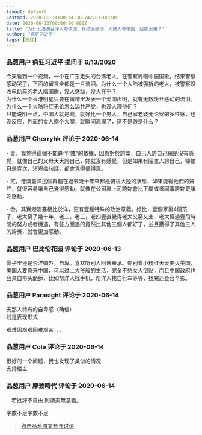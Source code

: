 ```yaml
---
layout: default
Lastmod: 2020-06-14T00:44:30.742701+00:00
date: 2020-06-13T00:00:00.000Z
title: "为什么港澳台洋人夸中国，粉红很感动，大陆人夸中国，屁都没用？"
author: "疯狂习近平"
tags: [粉红]
---
```



### 品葱用户 **疯狂习近平** 提问于 6/13/2020
    
今天看到一个视频，一个在广东走失的台湾老人，在警察局唱中国国歌，结果警察感动哭了，下面的留言全都是一片流泪。为什么一个大陆被强拆的老人，被警察没收电动车的老人唱国歌，没人感动，没人在乎？  
为什么一个香港明星只要在微博里发表一个爱国声明，就有无数粉丝感动的流泪。为什么一个大陆粉红无论怎么舔共产党，也没人理他们？  
只能说明一点，中国人就是贱，就好比一个男人，自己家老婆无论穿的多性感，也没反应，外面的女人露个大腿，就瞬间高潮了，这不是贱是什么？
    
                

### 品葱用户 **Cherryhk** 评论于 2020-06-14
        
\- 壹，我覺得這個不能算作“賤”的依據，因為對於誇獎，自己人誇自己總是沒有感覺，就像自己的父母天天誇自己，妳就沒有感覺，但是如果有陌生人誇自己，哪怕只是壹次，短短幾句話，都會覺得很得意。  
  
\- 贰，港澳臺洋這個群體在過去幾十年來都是俯視大陸的狀態，如果能得他們的贊許，就很容易讓自己覺得感動，就像在公司裏上司誇妳會比下屬或者同事誇妳更讓妳感動。  
  
\- 叁，其實港澳臺相比於洋，更有壹種特殊的政治意義。好比，壹個家裏4個孩子，老大窮了幾十年，老二，老三，老四壹直覺得老大又窮又土，老大經過壹段時間的努力或者機遇，有些方面過的竟然比其他三個人都好了，並且獲得了其他三人的誇獎，就會更加感動。
        
                

### 品葱用户 **巴比伦花园** 评论于 2020-06-13
        
骨子里还是崇洋媚外，自卑。喜欢听别人阿谀奉承。你别看小粉红天天要灭美国，美国人要真来中国，可以过上大爷般的生活，完全不愁女人倒贴，而且中国政府也会亲自带头跪舔，比如帮洋人找手机，帮洋人找自行车等等，找完还会合个影。
        
                

### 品葱用户 **Parasight** 评论于 2020-06-14
        
支那人特有的自卑感（确信）  
贱是表现形式  
  
艰难困艰艰困难艰苦，，，
        
                

### 品葱用户 **Cole** 评论于 2020-06-14
        
很好的一个问题，我也发现了类似的情况  
支持楼主
        
                

### 品葱用户 **摩登時代** 评论于 2020-06-14
        
「若批評不自由 則讚美無意義」  
  
字数不足字数不足
        
                





> [点击品葱原文参与讨论](https://pincong.rocks/question/27200)

